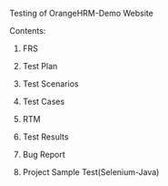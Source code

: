 Testing of OrangeHRM-Demo Website

Contents:

1. FRS

2. Test Plan

3. Test Scenarios

4. Test Cases

5. RTM

6. Test Results

7. Bug Report

8. Project Sample Test(Selenium-Java)
